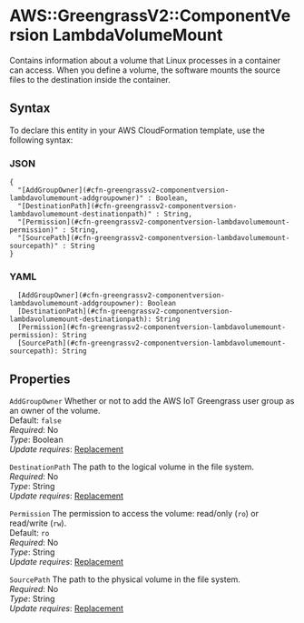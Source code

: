 # AWS::GreengrassV2::ComponentVersion LambdaVolumeMount<a name="aws-properties-greengrassv2-componentversion-lambdavolumemount"></a>

Contains information about a volume that Linux processes in a container can access\. When you define a volume, the software mounts the source files to the destination inside the container\.

## Syntax<a name="aws-properties-greengrassv2-componentversion-lambdavolumemount-syntax"></a>

To declare this entity in your AWS CloudFormation template, use the following syntax:

### JSON<a name="aws-properties-greengrassv2-componentversion-lambdavolumemount-syntax.json"></a>

```
{
  "[AddGroupOwner](#cfn-greengrassv2-componentversion-lambdavolumemount-addgroupowner)" : Boolean,
  "[DestinationPath](#cfn-greengrassv2-componentversion-lambdavolumemount-destinationpath)" : String,
  "[Permission](#cfn-greengrassv2-componentversion-lambdavolumemount-permission)" : String,
  "[SourcePath](#cfn-greengrassv2-componentversion-lambdavolumemount-sourcepath)" : String
}
```

### YAML<a name="aws-properties-greengrassv2-componentversion-lambdavolumemount-syntax.yaml"></a>

```
  [AddGroupOwner](#cfn-greengrassv2-componentversion-lambdavolumemount-addgroupowner): Boolean
  [DestinationPath](#cfn-greengrassv2-componentversion-lambdavolumemount-destinationpath): String
  [Permission](#cfn-greengrassv2-componentversion-lambdavolumemount-permission): String
  [SourcePath](#cfn-greengrassv2-componentversion-lambdavolumemount-sourcepath): String
```

## Properties<a name="aws-properties-greengrassv2-componentversion-lambdavolumemount-properties"></a>

`AddGroupOwner`  <a name="cfn-greengrassv2-componentversion-lambdavolumemount-addgroupowner"></a>
Whether or not to add the AWS IoT Greengrass user group as an owner of the volume\.  
Default: `false`  
*Required*: No  
*Type*: Boolean  
*Update requires*: [Replacement](https://docs.aws.amazon.com/AWSCloudFormation/latest/UserGuide/using-cfn-updating-stacks-update-behaviors.html#update-replacement)

`DestinationPath`  <a name="cfn-greengrassv2-componentversion-lambdavolumemount-destinationpath"></a>
The path to the logical volume in the file system\.  
*Required*: No  
*Type*: String  
*Update requires*: [Replacement](https://docs.aws.amazon.com/AWSCloudFormation/latest/UserGuide/using-cfn-updating-stacks-update-behaviors.html#update-replacement)

`Permission`  <a name="cfn-greengrassv2-componentversion-lambdavolumemount-permission"></a>
The permission to access the volume: read/only \(`ro`\) or read/write \(`rw`\)\.  
Default: `ro`  
*Required*: No  
*Type*: String  
*Update requires*: [Replacement](https://docs.aws.amazon.com/AWSCloudFormation/latest/UserGuide/using-cfn-updating-stacks-update-behaviors.html#update-replacement)

`SourcePath`  <a name="cfn-greengrassv2-componentversion-lambdavolumemount-sourcepath"></a>
The path to the physical volume in the file system\.  
*Required*: No  
*Type*: String  
*Update requires*: [Replacement](https://docs.aws.amazon.com/AWSCloudFormation/latest/UserGuide/using-cfn-updating-stacks-update-behaviors.html#update-replacement)